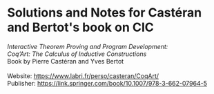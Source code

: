 # Solutions and Notes for Castéran and Bertot's book on CIC

_Interactive Theorem Proving and Program Development:_ </br>
_Coq’Art: The Calculus of Inductive Constructions_ </br>
Book by Pierre Castéran and Yves Bertot </br></br>
Website: https://www.labri.fr/perso/casteran/CoqArt/ </br>
Publisher: https://link.springer.com/book/10.1007/978-3-662-07964-5
